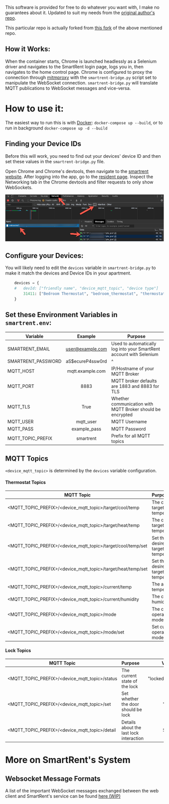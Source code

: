This software is provided for free to do whatever you want with, I make no guarantees about it. Updated to suit my needs from the [original author's repo](https://github.com/AMcPherran/SmartRent-MQTT-Bridge).

This particular repo is actually forked from [this fork](https://github.com/andrew-codes/SmartRent-MQTT-Bridge) of the above mentioned repo.

## How it Works:

When the container starts, Chrome is launched headlessly as a Selenium driver and navigates to the SmartRent login page, logs you in, then navigates to the home control page. Chrome is configured to proxy the connection through [mitmproxy](https://mitmproxy.org/) with the `smartrent-bridge.py` script set to manipulate the WebSocket connection. `smartrent-bridge.py` will translate MQTT publications to WebSocket messages and vice-versa.

# How to use it:

The easiest way to run this is with [Docker](https://docs.docker.com/install/):
`docker-compose up --build`, or to run in background `docker-compose up -d --build`

## Finding your Device IDs

Before this will work, you need to find out your devices' device ID and then set these values in the `smartrent-bridge.py` file.

Open Chrome and Chrome's devtools, then navigate to the [smartrent website](https://control.smartrent.com). After logging into the app, go to the [resident page](https://control.smartrent.com/resident). Inspect the Networking tab in the Chrome devtools and filter requests to only show WebSockets.

![Finding your device IDs](images/finding-device-ids.jpg)

## Configure your Devices:

You will likely need to edit the `devices` variable in `smartrent-bridge.py` to make it match the devices and Device IDs in your apartment.

```python
    devices = {
    #   devId: ["friendly name", "device_mqtt_topic", "device type"]
        31411: ["Bedroom Thermostat", "bedroom_thermostat", "thermostat"],
    }
```

## Set these Environment Variables in `smartrent.env`:

| Variable           |     Example      | Purpose                                                             |
| ------------------ | :--------------: | ------------------------------------------------------------------- |
| SMARTRENT_EMAIL    | user@example.com | Used to automatically log into your SmartRent account with Selenium |
| SMARTRENT_PASSWORD | aS$ecureP4ssw0rd | ^                                                                   |
| MQTT_HOST          | mqtt.example.com | IP/Hostname of your MQTT Broker                                     |
| MQTT_PORT          |       8883       | MQTT broker defaults are 1883 and 8883 for TLS                      |
| MQTT_TLS           |       True       | Whether communication with MQTT Broker should be encrypted          |
| MQTT_USER          |    mqtt_user     | MQTT Username                                                       |
| MQTT_PASS          |   example_pass   | MQTT Password                                                       |
| MQTT_TOPIC_PREFIX  |    smartrent     | Prefix for all MQTT topics                                          |

## MQTT Topics

`<device_mqtt_topic>` is determined by the `devices` variable configuration.

#### Thermostat Topics

| MQTT Topic                                                   | Purpose                                     |    Values    |
| ------------------------------------------------------------ | :------------------------------------------ | :----------: |
| <MQTT_TOPIC_PREFIX>/<device_mqtt_topic>/target/cool/temp     | The current target temperature              |   Integer    |
| <MQTT_TOPIC_PREFIX>/<device_mqtt_topic>/target/heat/temp     | The current target temperature              |   Integer    |
| <MQTT_TOPIC_PREFIX>/<device_mqtt_topic>/target/cool/temp/set | Set the the desired target cool temperature |   Integer    |
| <MQTT_TOPIC_PREFIX>/<device_mqtt_topic>/target/heat/temp/set | Set the the desired target heat temperature |   Integer    |
| <MQTT_TOPIC_PREFIX>/<device_mqtt_topic>/current/temp         | The actual temperature                      |   Integer    |
| <MQTT_TOPIC_PREFIX>/<device_mqtt_topic>/current/humidity     | The current humidity                        |   Integer    |
| <MQTT_TOPIC_PREFIX>/<device_mqtt_topic>/mode                 | The current operation mode                  | "off","heat" |
| <MQTT_TOPIC_PREFIX>/<device_mqtt_topic>/mode/set             | Set current operation mode                  | "off","heat" |

#### Lock Topics

| MQTT Topic                                     | Purpose                                 |       Values        |
| ---------------------------------------------- | :-------------------------------------- | :-----------------: |
| <MQTT_TOPIC_PREFIX>/<device_mqtt_topic>/status | The current state of the lock           | "locked","unlocked" |
| <MQTT_TOPIC_PREFIX>/<device_mqtt_topic>/set    | Set whether the door should be lock     |       "true"        |
| <MQTT_TOPIC_PREFIX>/<device_mqtt_topic>/detail | Details about the last lock interaction |       String        |

# More on SmartRent's System

## Websocket Message Formats

A list of the important WebSocket messages exchanged between the web client and SmartRent's service can be found [here (WIP)](Message-Formats.md)
